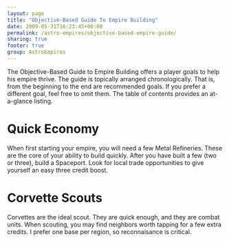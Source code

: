 ```yaml
---
layout: page
title: "Objective-Based Guide To Empire Building"
date: 2009-05-31T16:23:45+00:00
permalink: /astro-empires/objective-based-empire-guide/
sharing: true
footer: true
group: AstroEmpires
---
```


The Objective-Based Guide to Empire Building offers a player goals to
help his empire thrive. The guide is topically arranged chronologically.
That is, from the beginning to the end are recommended goals. If you
prefer a different goal, feel free to omit them. The table of contents
provides an at-a-glance listing.



Quick Economy
=============

When first starting your empire, you will need a few Metal Refineries.
These are the core of your ability to build quickly. After you have
built a few (two or three), build a Spaceport. Look for local trade
opportunities to give yourself an easy three credit boost.

Corvette Scouts
===============

Corvettes are the ideal scout. They are quick enough, and they are
combat units. When scouting, you may find neighbors worth tapping for a
few extra credits. I prefer one base per region, so reconnaisance is
critical.





